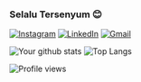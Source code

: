 ### Selalu Tersenyum 😊

[![Instagram](https://img.shields.io/badge/Instagram-%23E4405F.svg?&style=default&logo=instagram&logoColor=white)](https://www.instagram.com/naufalpujimahdy/)
[![LinkedIn](https://img.shields.io/badge/LinkedIn-%230077B5.svg?&style=default&logo=linkedin&logoColor=white)](https://www.linkedin.com/in/naufalpujimahdy/)
[![Gmail](https://img.shields.io/badge/Gmail-%23D14836.svg?&style=default&logo=gmail&logoColor=white)](mailto:naufalpm230800@gmail.com)

![Your github stats](https://github-readme-stats.vercel.app/api?username=naufalpujimahdy&show_icons=true)
![Top Langs](https://github-readme-stats.vercel.app/api/top-langs/?username=naufalpujimahdy&layout=compact&langs_count=10)

![Profile views](https://gpvc.arturio.dev/naufalpujimahdy)
